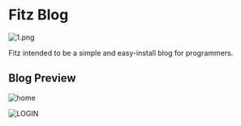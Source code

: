# Fitz Blog
![1.png](https://ooo.0o0.ooo/2017/03/17/58cbf687d88cf.png)

Fitz intended to be a simple and easy-install blog for programmers.

## Blog Preview

![home](https://ooo.0o0.ooo/2017/03/17/58cbeaab047ec.png)


![LOGIN](https://ooo.0o0.ooo/2017/03/18/58cc0eb99c6da.png)

